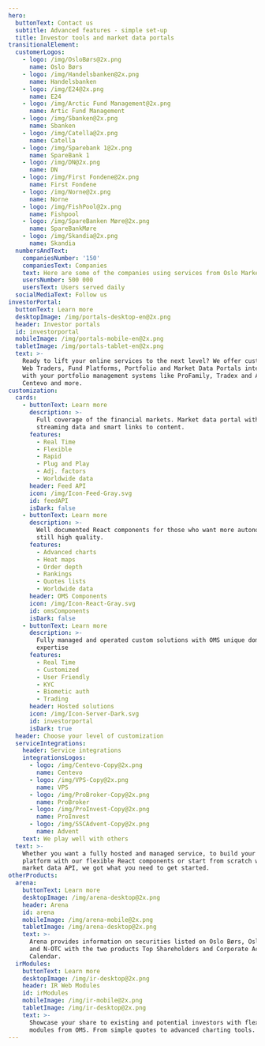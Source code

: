 ```yaml
---
hero:
  buttonText: Contact us
  subtitle: Advanced features - simple set-up
  title: Investor tools and market data portals
transitionalElement:
  customerLogos:
    - logo: /img/OsloBørs@2x.png
      name: Oslo Børs
    - logo: /img/Handelsbanken@2x.png
      name: Handelsbanken
    - logo: /img/E24@2x.png
      name: E24
    - logo: /img/Arctic Fund Management@2x.png
      name: Artic Fund Management
    - logo: /img/Sbanken@2x.png
      name: Sbanken
    - logo: /img/Catella@2x.png
      name: Catella
    - logo: /img/Sparebank 1@2x.png
      name: SpareBank 1
    - logo: /img/DN@2x.png
      name: DN
    - logo: /img/First Fondene@2x.png
      name: First Fondene
    - logo: /img/Norne@2x.png
      name: Norne
    - logo: /img/FishPool@2x.png
      name: Fishpool
    - logo: /img/SpareBanken Møre@2x.png
      name: SpareBankMøre
    - logo: /img/Skandia@2x.png
      name: Skandia
  numbersAndText:
    companiesNumber: '150'
    companiesText: Companies
    text: Here are some of the companies using services from Oslo Market Solutions
    usersNumber: 500 000
    usersText: Users served daily
  socialMediaText: Follow us
investorPortal:
  buttonText: Learn more
  desktopImage: /img/portals-desktop-en@2x.png
  header: Investor portals
  id: investorportal
  mobileImage: /img/portals-mobile-en@2x.png
  tabletImage: /img/portals-tablet-en@2x.png
  text: >-
    Ready to lift your online services to the next level? We offer customized
    Web Traders, Fund Platforms, Portfolio and Market Data Portals integrated
    with your portfolio management systems like ProFamily, Tradex and APX,
    Centevo and more.
customization:
  cards:
    - buttonText: Learn more
      description: >-
        Full coverage of the financial markets. Market data portal with live,
        streaming data and smart links to content.
      features:
        - Real Time
        - Flexible
        - Rapid
        - Plug and Play
        - Adj. factors
        - Worldwide data
      header: Feed API
      icon: /img/Icon-Feed-Gray.svg
      id: feedAPI
      isDark: false
    - buttonText: Learn more
      description: >-
        Well documented React components for those who want more autonomy, but
        still high quality.
      features:
        - Advanced charts
        - Heat maps
        - Order depth
        - Rankings
        - Quotes lists
        - Worldwide data
      header: OMS Components
      icon: /img/Icon-React-Gray.svg
      id: omsComponents
      isDark: false
    - buttonText: Learn more
      description: >-
        Fully managed and operated custom solutions with OMS unique domain
        expertise
      features:
        - Real Time
        - Customized
        - User Friendly
        - KYC
        - Biometic auth
        - Trading
      header: Hosted solutions
      icon: /img/Icon-Server-Dark.svg
      id: investorportal
      isDark: true
  header: Choose your level of customization
  serviceIntegrations:
    header: Service integrations
    integrationsLogos:
      - logo: /img/Centevo-Copy@2x.png
        name: Centevo
      - logo: /img/VPS-Copy@2x.png
        name: VPS
      - logo: /img/ProBroker-Copy@2x.png
        name: ProBroker
      - logo: /img/ProInvest-Copy@2x.png
        name: ProInvest
      - logo: /img/SSCAdvent-Copy@2x.png
        name: Advent
    text: We play well with others
  text: >-
    Whether you want a fully hosted and managed service, to build your own
    platform with our flexible React components or start from scratch with the
    market data API, we got what you need to get started.
otherProducts:
  arena:
    buttonText: Learn more
    desktopImage: /img/arena-desktop@2x.png
    header: Arena
    id: arena
    mobileImage: /img/arena-mobile@2x.png
    tabletImage: /img/arena-desktop@2x.png
    text: >-
      Arena provides information on securities listed on Oslo Børs, Oslo Axess
      and N-OTC with the two products Top Shareholders and Corporate Actions
      Calendar.
  irModules:
    buttonText: Learn more
    desktopImage: /img/ir-desktop@2x.png
    header: IR Web Modules
    id: irModules
    mobileImage: /img/ir-mobile@2x.png
    tabletImage: /img/ir-desktop@2x.png
    text: >-
      Showcase your share to existing and potential investors with flexible web
      modules from OMS. From simple quotes to advanced charting tools.
---
```



